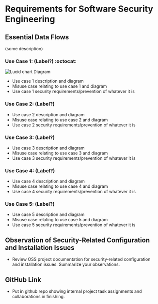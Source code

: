 # Requirements for Software Security Engineering

## Essential Data Flows

(some description)

### Use Case 1: (Label?) :octocat:

![Lucid chart Diagram](https://www.lucidchart.com/documents/embeddedchart/d18023ce-c569-43fa-b12c-2e719a123ba5) 
* Use case 1 description and diagram
* Misuse case relating to use case 1 and diagram
* Use case 1 security requirements/prevention of whatever it is

### Use Case 2: (Label?)

* Use case 2 description and diagram
* Misuse case relating to use case 2 and diagram
* Use case 2 security requirements/prevention of whatever it is

### Use Case 3: (Label?)

* Use case 3 description and diagram
* Misuse case relating to use case 3 and diagram
* Use case 3 security requirements/prevention of whatever it is

### Use Case 4: (Label?)

* Use case 4 description and diagram
* Misuse case relating to use case 4 and diagram
* Use case 4 security requirements/prevention of whatever it is

### Use Case 5: (Label?)

* Use case 5 description and diagram
* Misuse case relating to use case 5 and diagram
* Use case 5 security requirements/prevention of whatever it is


## Observation of Security-Related Configuration and Installation Issues

* Review OSS project documentation for security-related configuration and installation issues. Summarize your observations.


## GitHub Link
* Put in github repo showing internal project task assignments and collaborations in finishing. 
